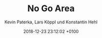---
layout: post
author: "Kevin Paterka, Lars Köppl und Konstantin Hehl"
date:   2018-12-23 23:12:02 +0100
title:  "No Go Area"
text: "Um die Bewegungen am Ebertplatz besser zu verstehen, führten wir eine quantitative Analyse der verschiedenen Fußgängerrouten durch. 
Auffällig hierbei wurde vor allem, dass die unterirdischen Passagen kaum bis gar nicht genutzt werden. Der sogenannte Angstraum wird gemieden, obwohl er kulturell eine wichtige Instanz für die Stadt Köln darstellt. Wir suchten nach Gründen. 

Nach weiterer Recherche und Versuchen wurde uns deutlich, dass der unterirdische Weg oftmals schneller und sicherer für die Passanten ist. Weniger Verkehr, kürzere Wege, schnelleres Ankommen. Allerdings sind nur 2 von 14 Zugängen aufgrund der kaputten Rolltreppen barrierefrei. Diese Eingänge haben die höchste Frequenz, da diese auch die ersichtlichsten Eingänge zum Ebertplatz sind. 

In der weiteren Analyse beschäftigen wir uns mit der Routenführung von Google Maps und mussten zu unserem Erstaunen feststellen, dass die gesamte „Fußgängerzone“ in den unterirdischen Passagen sowie dessen Eingänge nicht im Online Kartenmaterial enthalten waren. Google Maps, die wohl renommierteste Navigationssoftware der Welt, führte uns teils querfeldein über starkbefahrene Straßen ohne die Zebrastreifen oder Ampeln zu nutzen, anstatt durch die sichere, kulturreiche Alternative der Passagen zu führen. Dies bemängelten wir mehrmals bei Google und baten unsere Alternativen und Hilfe an. Bislang leider nur bedingt erfolgreich.

Somit bleiben die Routenführung und die unterirdischen Passagen am Ebertplatz weiterhin im Prozess. Eine No Go Area irgendwo zwischen Bewegung und Stillstand."



imgMin: 
  - "https://raw.githubusercontent.com/Ebertplatz/images/master/23-12-2018-post-5/miniaturen/001.JPG"
  - "https://raw.githubusercontent.com/Ebertplatz/images/master/23-12-2018-post-5/miniaturen/002.JPG"
  - "https://raw.githubusercontent.com/Ebertplatz/images/master/23-12-2018-post-5/miniaturen/003.JPG"
  - "https://raw.githubusercontent.com/Ebertplatz/images/master/23-12-2018-post-5/miniaturen/004.JPG"
  - "https://raw.githubusercontent.com/Ebertplatz/images/master/23-12-2018-post-5/miniaturen/005.JPG"
  - "https://raw.githubusercontent.com/Ebertplatz/images/master/23-12-2018-post-5/miniaturen/006.JPG"
  - "https://raw.githubusercontent.com/Ebertplatz/images/master/23-12-2018-post-5/miniaturen/007.JPG"
  - "https://raw.githubusercontent.com/Ebertplatz/images/master/23-12-2018-post-5/miniaturen/008.JPG"
  - "https://raw.githubusercontent.com/Ebertplatz/images/master/23-12-2018-post-5/miniaturen/009.JPG"
  - "https://raw.githubusercontent.com/Ebertplatz/images/master/23-12-2018-post-5/miniaturen/010.JPG"

imgOrig: 
  - "https://raw.githubusercontent.com/Ebertplatz/images/master/23-12-2018-post-5/originale/001.JPG"
  - "https://raw.githubusercontent.com/Ebertplatz/images/master/23-12-2018-post-5/originale/002.JPG"
  - "https://raw.githubusercontent.com/Ebertplatz/images/master/23-12-2018-post-5/originale/003.JPG"
  - "https://raw.githubusercontent.com/Ebertplatz/images/master/23-12-2018-post-5/originale/004.JPG"
  - "https://raw.githubusercontent.com/Ebertplatz/images/master/23-12-2018-post-5/originale/005.JPG"
  - "https://raw.githubusercontent.com/Ebertplatz/images/master/23-12-2018-post-5/originale/006.JPG"
  - "https://raw.githubusercontent.com/Ebertplatz/images/master/23-12-2018-post-5/originale/007.JPG"
  - "https://raw.githubusercontent.com/Ebertplatz/images/master/23-12-2018-post-5/originale/008.JPG"
  - "https://raw.githubusercontent.com/Ebertplatz/images/master/23-12-2018-post-5/originale/009.JPG"
  - "https://raw.githubusercontent.com/Ebertplatz/images/master/23-12-2018-post-5/originale/010.JPG"
  - "https://raw.githubusercontent.com/Ebertplatz/images/master/23-12-2018-post-5/originale/011.JPG"
  - "https://raw.githubusercontent.com/Ebertplatz/images/master/23-12-2018-post-5/originale/012.JPG"
  - "https://raw.githubusercontent.com/Ebertplatz/images/master/23-12-2018-post-5/originale/013.JPG"
---